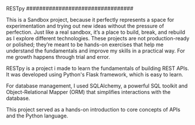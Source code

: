 RESTpy #################################


This is a Sandbox project, because it perfectly represents a space for experimentation and trying out new ideas without the pressure of perfection. Just like a real sandbox, it’s a place to build, break, and rebuild as I explore different technologies. These projects are not production-ready or polished; they’re meant to be hands-on exercises that help me understand the fundamentals and improve my skills in a practical way. For me growth happens through trial and error.

RESTpy is a project i made to learn the fundamentals of building REST APIs. It was developed using Python's Flask framework, which is easy to learn. 

For database management, I used SQLAlchemy, a powerful SQL toolkit and Object-Relational Mapper (ORM) that simplifies interactions with the database.

This project served as a hands-on introduction to core concepts of APIs and the Python language.

